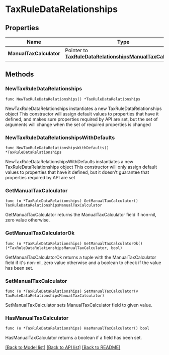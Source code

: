 # TaxRuleDataRelationships

## Properties

Name | Type | Description | Notes
------------ | ------------- | ------------- | -------------
**ManualTaxCalculator** | Pointer to [**TaxRuleDataRelationshipsManualTaxCalculator**](TaxRuleDataRelationshipsManualTaxCalculator.md) |  | [optional] 

## Methods

### NewTaxRuleDataRelationships

`func NewTaxRuleDataRelationships() *TaxRuleDataRelationships`

NewTaxRuleDataRelationships instantiates a new TaxRuleDataRelationships object
This constructor will assign default values to properties that have it defined,
and makes sure properties required by API are set, but the set of arguments
will change when the set of required properties is changed

### NewTaxRuleDataRelationshipsWithDefaults

`func NewTaxRuleDataRelationshipsWithDefaults() *TaxRuleDataRelationships`

NewTaxRuleDataRelationshipsWithDefaults instantiates a new TaxRuleDataRelationships object
This constructor will only assign default values to properties that have it defined,
but it doesn't guarantee that properties required by API are set

### GetManualTaxCalculator

`func (o *TaxRuleDataRelationships) GetManualTaxCalculator() TaxRuleDataRelationshipsManualTaxCalculator`

GetManualTaxCalculator returns the ManualTaxCalculator field if non-nil, zero value otherwise.

### GetManualTaxCalculatorOk

`func (o *TaxRuleDataRelationships) GetManualTaxCalculatorOk() (*TaxRuleDataRelationshipsManualTaxCalculator, bool)`

GetManualTaxCalculatorOk returns a tuple with the ManualTaxCalculator field if it's non-nil, zero value otherwise
and a boolean to check if the value has been set.

### SetManualTaxCalculator

`func (o *TaxRuleDataRelationships) SetManualTaxCalculator(v TaxRuleDataRelationshipsManualTaxCalculator)`

SetManualTaxCalculator sets ManualTaxCalculator field to given value.

### HasManualTaxCalculator

`func (o *TaxRuleDataRelationships) HasManualTaxCalculator() bool`

HasManualTaxCalculator returns a boolean if a field has been set.


[[Back to Model list]](../README.md#documentation-for-models) [[Back to API list]](../README.md#documentation-for-api-endpoints) [[Back to README]](../README.md)



